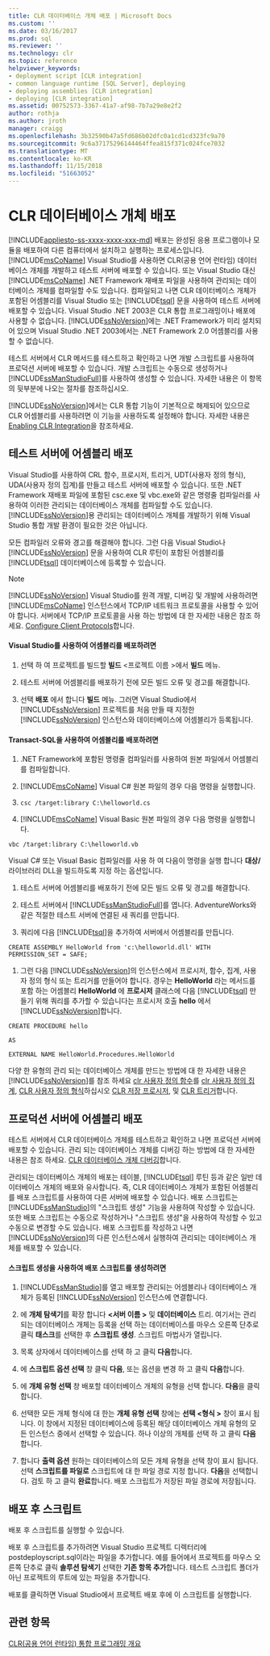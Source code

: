 ```yaml
---
title: CLR 데이터베이스 개체 배포 | Microsoft Docs
ms.custom: ''
ms.date: 03/16/2017
ms.prod: sql
ms.reviewer: ''
ms.technology: clr
ms.topic: reference
helpviewer_keywords:
- deployment script [CLR integration]
- common language runtime [SQL Server], deploying
- deploying assemblies [CLR integration]
- deploying [CLR integration]
ms.assetid: 00752573-3367-41a7-af98-7b7a29e8e2f2
author: rothja
ms.author: jroth
manager: craigg
ms.openlocfilehash: 3b32590b47a5fd686b02dfc0a1cd1cd323fc9a70
ms.sourcegitcommit: 9c6a37175296144464ffea815f371c024fce7032
ms.translationtype: MT
ms.contentlocale: ko-KR
ms.lasthandoff: 11/15/2018
ms.locfileid: "51663052"
---
```

# <a name="deploying-clr-database-objects"></a>CLR 데이터베이스 개체 배포
[!INCLUDE[appliesto-ss-xxxx-xxxx-xxx-md](../../includes/appliesto-ss-xxxx-xxxx-xxx-md.md)]
  배포는 완성된 응용 프로그램이나 모듈을 배포하여 다른 컴퓨터에서 설치하고 실행하는 프로세스입니다. [!INCLUDE[msCoName](../../includes/msconame-md.md)] Visual Studio를 사용하면 CLR(공용 언어 런타임) 데이터베이스 개체를 개발하고 테스트 서버에 배포할 수 있습니다. 또는 Visual Studio 대신 [!INCLUDE[msCoName](../../includes/msconame-md.md)] .NET Framework 재배포 파일을 사용하여 관리되는 데이터베이스 개체를 컴파일할 수도 있습니다. 컴파일되고 나면 CLR 데이터베이스 개체가 포함된 어셈블리를 Visual Studio 또는 [!INCLUDE[tsql](../../includes/tsql-md.md)] 문을 사용하여 테스트 서버에 배포할 수 있습니다. Visual Studio .NET 2003은 CLR 통합 프로그래밍이나 배포에 사용할 수 없습니다. [!INCLUDE[ssNoVersion](../../includes/ssnoversion-md.md)]에는 .NET Framework가 미리 설치되어 있으며 Visual Studio .NET 2003에서는 .NET Framework 2.0 어셈블리를 사용할 수 없습니다.  
  
 테스트 서버에서 CLR 메서드를 테스트하고 확인하고 나면 개발 스크립트를 사용하여 프로덕션 서버에 배포할 수 있습니다. 개발 스크립트는 수동으로 생성하거나 [!INCLUDE[ssManStudioFull](../../includes/ssmanstudiofull-md.md)]를 사용하여 생성할 수 있습니다. 자세한 내용은 이 항목의 뒷부분에 나오는 절차를 참조하십시오.  
  
 [!INCLUDE[ssNoVersion](../../includes/ssnoversion-md.md)]에서는 CLR 통합 기능이 기본적으로 해제되어 있으므로 CLR 어셈블리를 사용하려면 이 기능을 사용하도록 설정해야 합니다. 자세한 내용은 [Enabling CLR Integration](../../relational-databases/clr-integration/clr-integration-enabling.md)을 참조하세요.  
  
## <a name="deploying-the-assembly-to-the-test-server"></a>테스트 서버에 어셈블리 배포  
 Visual Studio를 사용하여 CRL 함수, 프로시저, 트리거, UDT(사용자 정의 형식), UDA(사용자 정의 집계)를 만들고 테스트 서버에 배포할 수 있습니다. 또한 .NET Framework 재배포 파일에 포함된 csc.exe 및 vbc.exe와 같은 명령줄 컴파일러를 사용하여 이러한 관리되는 데이터베이스 개체를 컴파일할 수도 있습니다. [!INCLUDE[ssNoVersion](../../includes/ssnoversion-md.md)]용 관리되는 데이터베이스 개체를 개발하기 위해 Visual Studio 통합 개발 환경이 필요한 것은 아닙니다.  
  
 모든 컴파일러 오류와 경고를 해결해야 합니다. 그런 다음 Visual Studio나 [!INCLUDE[ssNoVersion](../../includes/ssnoversion-md.md)] 문을 사용하여 CLR 루틴이 포함된 어셈블리를 [!INCLUDE[tsql](../../includes/tsql-md.md)] 데이터베이스에 등록할 수 있습니다.  
  
> [!NOTE]  
>  [!INCLUDE[ssNoVersion](../../includes/ssnoversion-md.md)] Visual Studio를 원격 개발, 디버깅 및 개발에 사용하려면 [!INCLUDE[msCoName](../../includes/msconame-md.md)] 인스턴스에서 TCP/IP 네트워크 프로토콜을 사용할 수 있어야 합니다. 서버에서 TCP/IP 프로토콜을 사용 하는 방법에 대 한 자세한 내용은 참조 하세요. [Configure Client Protocols](../../database-engine/configure-windows/configure-client-protocols.md)합니다.  
  
#### <a name="to-deploy-the-assembly-using-visual-studio"></a>Visual Studio를 사용하여 어셈블리를 배포하려면  
  
1.  선택 하 여 프로젝트를 빌드할 **빌드** \<프로젝트 이름 >에서 **빌드** 메뉴.  
  
2.  테스트 서버에 어셈블리를 배포하기 전에 모든 빌드 오류 및 경고를 해결합니다.  
  
3.  선택 **배포** 에서 합니다 **빌드** 메뉴. 그러면 Visual Studio에서 [!INCLUDE[ssNoVersion](../../includes/ssnoversion-md.md)] 프로젝트를 처음 만들 때 지정한 [!INCLUDE[ssNoVersion](../../includes/ssnoversion-md.md)] 인스턴스와 데이터베이스에 어셈블리가 등록됩니다.  
  
#### <a name="to-deploy-the-assembly-using-transact-sql"></a>Transact-SQL을 사용하여 어셈블리를 배포하려면  
  
1.  .NET Framework에 포함된 명령줄 컴파일러를 사용하여 원본 파일에서 어셈블리를 컴파일합니다.  
  
2.  [!INCLUDE[msCoName](../../includes/msconame-md.md)] Visual C# 원본 파일의 경우 다음 명령을 실행합니다.  
  
3.  `csc /target:library C:\helloworld.cs`  
  
4.  [!INCLUDE[msCoName](../../includes/msconame-md.md)] Visual Basic 원본 파일의 경우 다음 명령을 실행합니다.  
  
 `vbc /target:library C:\helloworld.vb`  
  
 Visual C# 또는 Visual Basic 컴파일러를 사용 하 여 다음이 명령을 실행 합니다 **대상/** 라이브러리 DLL을 빌드하도록 지정 하는 옵션입니다.  
  
1.  테스트 서버에 어셈블리를 배포하기 전에 모든 빌드 오류 및 경고를 해결합니다.  
  
2.  테스트 서버에서 [!INCLUDE[ssManStudioFull](../../includes/ssmanstudiofull-md.md)]를 엽니다. AdventureWorks와 같은 적절한 테스트 서버에 연결된 새 쿼리를 만듭니다.  
  
3.  쿼리에 다음 [!INCLUDE[tsql](../../includes/tsql-md.md)]을 추가하여 서버에서 어셈블리를 만듭니다.  
  
 `CREATE ASSEMBLY HelloWorld from 'c:\helloworld.dll' WITH PERMISSION_SET = SAFE;`  
  
1.  그런 다음 [!INCLUDE[ssNoVersion](../../includes/ssnoversion-md.md)]의 인스턴스에서 프로시저, 함수, 집계, 사용자 정의 형식 또는 트리거를 만들어야 합니다. 경우는 **HelloWorld** 라는 메서드를 포함 하는 어셈블리 **HelloWorld** 에 **프로시저** 클래스에 다음 [!INCLUDE[tsql](../../includes/tsql-md.md)] 만들기 위해 쿼리를 추가할 수 있습니다는 프로시저 호출 **hello** 에서 [!INCLUDE[ssNoVersion](../../includes/ssnoversion-md.md)]합니다.  
  
 `CREATE PROCEDURE hello`  
  
 `AS`  
  
 `EXTERNAL NAME HelloWorld.Procedures.HelloWorld`  
  
 다양 한 유형의 관리 되는 데이터베이스 개체를 만드는 방법에 대 한 자세한 내용은 [!INCLUDE[ssNoVersion](../../includes/ssnoversion-md.md)]를 참조 하세요 [clr 사용자 정의 함수](../../relational-databases/clr-integration-database-objects-user-defined-functions/clr-user-defined-functions.md)를 [clr 사용자 정의 집계](../../relational-databases/clr-integration-database-objects-user-defined-functions/clr-user-defined-aggregates.md), [CLR 사용자 정의 형식](../../relational-databases/clr-integration-database-objects-user-defined-types/clr-user-defined-types.md)하십시오 [CLR 저장 프로시저](https://msdn.microsoft.com/library/bbdd51b2-a9b4-4916-ba6f-7957ac6c3f33), 및 [CLR 트리거](https://msdn.microsoft.com/library/302a4e4a-3172-42b6-9cc0-4a971ab49c1c)합니다.  
  
## <a name="deploying-the-assembly-to-production-servers"></a>프로덕션 서버에 어셈블리 배포  
 테스트 서버에서 CLR 데이터베이스 개체를 테스트하고 확인하고 나면 프로덕션 서버에 배포할 수 있습니다. 관리 되는 데이터베이스 개체를 디버깅 하는 방법에 대 한 자세한 내용은 참조 하세요. [CLR 데이터베이스 개체 디버깅](../../relational-databases/clr-integration/debugging-clr-database-objects.md)합니다.  
  
 관리되는 데이터베이스 개체의 배포는 테이블, [!INCLUDE[tsql](../../includes/tsql-md.md)] 루틴 등과 같은 일반 데이터베이스 개체의 배포와 유사합니다. 즉, CLR 데이터베이스 개체가 포함된 어셈블리를 배포 스크립트를 사용하여 다른 서버에 배포할 수 있습니다. 배포 스크립트는 [!INCLUDE[ssManStudio](../../includes/ssmanstudio-md.md)]의 "스크립트 생성" 기능을 사용하여 작성할 수 있습니다. 또한 배포 스크립트는 수동으로 작성하거나 "스크립트 생성"을 사용하여 작성할 수 있고 수동으로 변경할 수도 있습니다. 배포 스크립트를 작성하고 나면 [!INCLUDE[ssNoVersion](../../includes/ssnoversion-md.md)]의 다른 인스턴스에서 실행하여 관리되는 데이터베이스 개체를 배포할 수 있습니다.  
  
#### <a name="to-generate-a-deployment-script-using-generate-scripts"></a>스크립트 생성을 사용하여 배포 스크립트를 생성하려면  
  
1.  [!INCLUDE[ssManStudio](../../includes/ssmanstudio-md.md)]를 열고 배포할 관리되는 어셈블리나 데이터베이스 개체가 등록된 [!INCLUDE[ssNoVersion](../../includes/ssnoversion-md.md)] 인스턴스에 연결합니다.  
  
2.  에 **개체 탐색기**를 확장 합니다  **\<서버 이름 >** 및 **데이터베이스** 트리. 여기서는 관리 되는 데이터베이스 개체는 등록을 선택 하는 데이터베이스를 마우스 오른쪽 단추로 클릭 **태스크**를 선택한 후 **스크립트 생성**. 스크립트 마법사가 열립니다.  
  
3.  목록 상자에서 데이터베이스를 선택 하 고 클릭 **다음**합니다.  
  
4.  에 **스크립트 옵션 선택** 창 클릭 **다음**, 또는 옵션을 변경 하 고 클릭 **다음**합니다.  
  
5.  에 **개체 유형 선택** 창 배포할 데이터베이스 개체의 유형을 선택 합니다. **다음**을 클릭합니다.  
  
6.  선택한 모든 개체 형식에 대 한는 **개체 유형 선택** 창에는 **선택 \<형식 >** 창이 표시 됩니다. 이 창에서 지정된 데이터베이스에 등록된 해당 데이터베이스 개체 유형의 모든 인스턴스 중에서 선택할 수 있습니다. 하나 이상의 개체를 선택 하 고 클릭 **다음**합니다.  
  
7.  합니다 **출력 옵션** 원하는 데이터베이스의 모든 개체 유형을 선택 창이 표시 됩니다. 선택 **스크립트를 파일로** 스크립트에 대 한 파일 경로 지정 합니다. **다음**을 선택합니다. 검토 하 고 클릭 **완료**합니다. 배포 스크립트가 저장된 파일 경로에 저장됩니다.  
  
## <a name="post-deployment-scripts"></a>배포 후 스크립트  
 배포 후 스크립트를 실행할 수 있습니다.  
  
 배포 후 스크립트를 추가하려면 Visual Studio 프로젝트 디렉터리에 postdeployscript.sql이라는 파일을 추가합니다. 예를 들어에서 프로젝트를 마우스 오른쪽 단추로 클릭 **솔루션 탐색기** 선택한 **기존 항목 추가**합니다. 테스트 스크립트 폴더가 아닌 프로젝트의 루트에 있는 파일을 추가합니다.  
  
 배포를 클릭하면 Visual Studio에서 프로젝트 배포 후에 이 스크립트를 실행합니다.  
  
## <a name="see-also"></a>관련 항목  
 [CLR&#40;공용 언어 런타임&#41; 통합 프로그래밍 개요](../../relational-databases/clr-integration/common-language-runtime-clr-integration-programming-concepts.md)  
  
  
